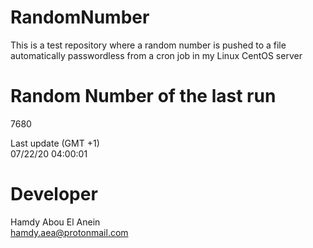 # RandomNumber    
This is a test repository where a random number is pushed to a file automatically passwordless from a cron job in my Linux CentOS server    
# Random Number of the last run   
7680
      
Last update (GMT +1)    
07/22/20 04:00:01
# Developer    
Hamdy Abou El Anein   
hamdy.aea@protonmail.com
